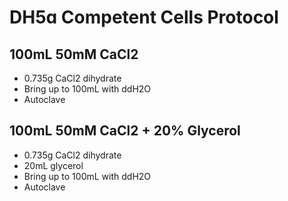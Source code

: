 # DH5ɑ Competent Cells Protocol

## 100mL 50mM CaCl2
- 0.735g CaCl2 dihydrate 
- Bring up to 100mL with ddH2O
- Autoclave 

## 100mL 50mM CaCl2 + 20% Glycerol 
- 0.735g CaCl2 dihydrate  
- 20mL glycerol 
- Bring up to 100mL with ddH2O
- Autoclave 
